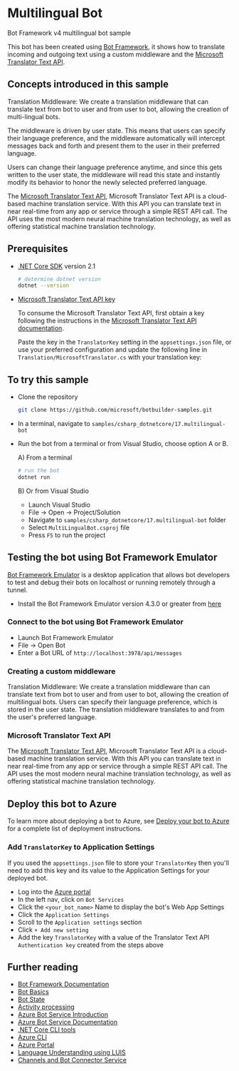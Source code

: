 ﻿# Multilingual Bot

Bot Framework v4 multilingual bot sample

This bot has been created using [Bot Framework](https://dev.botframework.com), it shows how to translate incoming and outgoing text using a custom middleware and the [Microsoft Translator Text API](https://docs.microsoft.com/en-us/azure/cognitive-services/translator/).

## Concepts introduced in this sample

Translation Middleware: We create a translation middleware that can translate text from bot to user and from user to bot, allowing the creation of multi-lingual bots.

The middleware is driven by user state. This means that users can specify their language preference, and the middleware automatically will intercept messages back and forth and present them to the user in their preferred language.

Users can change their language preference anytime, and since this gets written to the user state, the middleware will read this state and instantly modify its behavior to honor the newly selected preferred language.

The [Microsoft Translator Text API](https://docs.microsoft.com/en-us/azure/cognitive-services/translator/), Microsoft Translator Text API is a cloud-based machine translation service. With this API you can translate text in near real-time from any app or service through a simple REST API call.
The API uses the most modern neural machine translation technology, as well as offering statistical machine translation technology.

## Prerequisites

- [.NET Core SDK](https://dotnet.microsoft.com/download) version 2.1

  ```bash
  # determine dotnet version
  dotnet --version
  ```

- [Microsoft Translator Text API key](https://docs.microsoft.com/en-us/azure/cognitive-services/translator/translator-text-how-to-signup)

    To consume the Microsoft Translator Text API, first obtain a key following the instructions in the [Microsoft Translator Text API documentation](https://docs.microsoft.com/en-us/azure/cognitive-services/translator/translator-text-how-to-signup).

    Paste the key in the `TranslatorKey` setting in the `appsettings.json` file, or use your preferred configuration and update the following line in `Translation/MicrosoftTranslator.cs` with your translation key:


## To try this sample

- Clone the repository

    ```bash
    git clone https://github.com/microsoft/botbuilder-samples.git
    ```

- In a terminal, navigate to `samples/csharp_dotnetcore/17.multilingual-bot`
- Run the bot from a terminal or from Visual Studio, choose option A or B.

  A) From a terminal

  ```bash
  # run the bot
  dotnet run
  ```

  B) Or from Visual Studio

  - Launch Visual Studio
  - File -> Open -> Project/Solution
  - Navigate to `samples/csharp_dotnetcore/17.multilingual-bot` folder
  - Select `MultiLingualBot.csproj` file
  - Press `F5` to run the project

## Testing the bot using Bot Framework Emulator

[Bot Framework Emulator](https://github.com/microsoft/botframework-emulator) is a desktop application that allows bot developers to test and debug their bots on localhost or running remotely through a tunnel.

- Install the Bot Framework Emulator version 4.3.0 or greater from [here](https://github.com/Microsoft/BotFramework-Emulator/releases)

### Connect to the bot using Bot Framework Emulator

- Launch Bot Framework Emulator
- File -> Open Bot
- Enter a Bot URL of `http://localhost:3978/api/messages`

### Creating a custom middleware

Translation Middleware: We create a translation middleware than can translate text from bot to user and from user to bot, allowing the creation of multilingual bots.
Users can specify their language preference, which is stored in the user state. The translation middleware translates to and from the user's preferred language.

### Microsoft Translator Text API

The [Microsoft Translator Text API](https://docs.microsoft.com/en-us/azure/cognitive-services/translator/), Microsoft Translator Text API is a cloud-based machine translation service. With this API you can translate text in near real-time from any app or service through a simple REST API call.
The API uses the most modern neural machine translation technology, as well as offering statistical machine translation technology.

## Deploy this bot to Azure

To learn more about deploying a bot to Azure, see [Deploy your bot to Azure](https://aka.ms/azuredeployment) for a complete list of deployment instructions.

### Add `TranslatorKey` to Application Settings

If you used the `appsettings.json` file to store your `TranslatorKey` then you'll need to add this key and its value to the Application Settings for your deployed bot.

- Log into the [Azure portal](https://portal.azure.com)
- In the left nav, click on `Bot Services`
- Click the `<your_bot_name>` Name to display the bot's Web App Settings
- Click the `Application Settings`
- Scroll to the `Application settings` section
- Click `+ Add new setting`
- Add the key `TranslatorKey` with a value of the Translator Text API `Authentication key` created from the steps above

## Further reading

- [Bot Framework Documentation](https://docs.botframework.com)
- [Bot Basics](https://docs.microsoft.com/azure/bot-service/bot-builder-basics?view=azure-bot-service-4.0)
- [Bot State](https://docs.microsoft.com/en-us/azure/bot-service/bot-builder-storage-concept?view=azure-bot-service-4.0)
- [Activity processing](https://docs.microsoft.com/en-us/azure/bot-service/bot-builder-concept-activity-processing?view=azure-bot-service-4.0)
- [Azure Bot Service Introduction](https://docs.microsoft.com/azure/bot-service/bot-service-overview-introduction?view=azure-bot-service-4.0)
- [Azure Bot Service Documentation](https://docs.microsoft.com/azure/bot-service/?view=azure-bot-service-4.0)
- [.NET Core CLI tools](https://docs.microsoft.com/en-us/dotnet/core/tools/?tabs=netcore2x)
- [Azure CLI](https://docs.microsoft.com/cli/azure/?view=azure-cli-latest)
- [Azure Portal](https://portal.azure.com)
- [Language Understanding using LUIS](https://docs.microsoft.com/en-us/azure/cognitive-services/luis/)
- [Channels and Bot Connector Service](https://docs.microsoft.com/en-us/azure/bot-service/bot-concepts?view=azure-bot-service-4.0)
